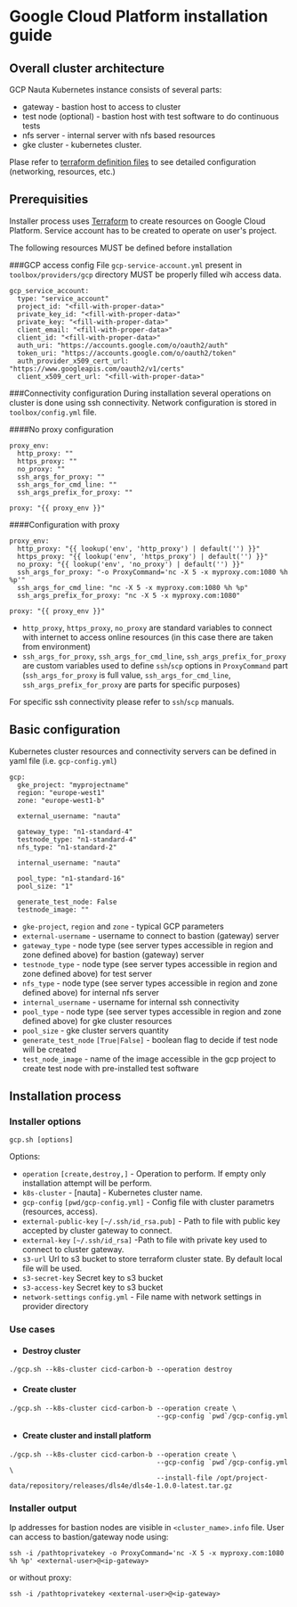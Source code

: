 # Google Cloud Platform installation guide

## Overall cluster architecture
GCP Nauta Kubernetes instance consists of several parts:
- gateway - bastion host to access to cluster
- test node (optional) - bastion host with test software to do continuous tests
- nfs server - internal server with nfs based resources
- gke cluster - kubernetes cluster.

Plase refer to [terraform definition files](terraform/tasks/templates/main) to see detailed configuration (networking,
resources, etc.)

## Prerequisities
Installer process uses [Terraform](https://www.terraform.io/) to create resources on Google Cloud Platform.
Service account has to be created to operate on user's project.

The following resources MUST be defined before installation

###GCP access config
File `gcp-service-account.yml` present in `toolbox/providers/gcp` directory MUST be properly filled wih access data.
```$xslt
gcp_service_account:
  type: "service_account"
  project_id: "<fill-with-proper-data>"
  private_key_id: "<fill-with-proper-data>"
  private_key: "<fill-with-proper-data>"
  client_email: "<fill-with-proper-data>"
  client_id: "<fill-with-proper-data>"
  auth_uri: "https://accounts.google.com/o/oauth2/auth"
  token_uri: "https://accounts.google.com/o/oauth2/token"
  auth_provider_x509_cert_url: "https://www.googleapis.com/oauth2/v1/certs"
  client_x509_cert_url: "<fill-with-proper-data>"
``` 

###Connectivity configuration
During installation several operations on cluster is done using ssh connectivity. Network configuration is stored
in `toolbox/config.yml` file.

####No proxy configuration
```$xslt
proxy_env:
  http_proxy: ""
  https_proxy: ""
  no_proxy: ""
  ssh_args_for_proxy: ""
  ssh_args_for_cmd_line: ""
  ssh_args_prefix_for_proxy: ""

proxy: "{{ proxy_env }}"
```

####Configuration with proxy
```$xslt
proxy_env:
  http_proxy: "{{ lookup('env', 'http_proxy') | default('') }}"
  https_proxy: "{{ lookup('env', 'https_proxy') | default('') }}"
  no_proxy: "{{ lookup('env', 'no_proxy') | default('') }}"
  ssh_args_for_proxy: "-o ProxyCommand='nc -X 5 -x myproxy.com:1080 %h %p'"
  ssh_args_for_cmd_line: "nc -X 5 -x myproxy.com:1080 %h %p"
  ssh_args_prefix_for_proxy: "nc -X 5 -x myproxy.com:1080"

proxy: "{{ proxy_env }}"
```
- `http_proxy`, `https_proxy`, `no_proxy` are standard variables to connect with internet to access online resources
(in this case there are taken from environment)
- `ssh_args_for_proxy`, `ssh_args_for_cmd_line`, `ssh_args_prefix_for_proxy` are custom variables used to define 
`ssh`/`scp` options in `ProxyCommand` part
(`ssh_args_for_proxy` is full value, `ssh_args_for_cmd_line`, `ssh_args_prefix_for_proxy` are parts for specific purposes)

For specific ssh connectivity please refer to `ssh`/`scp` manuals.

## Basic configuration
Kubernetes cluster resources and connectivity servers can be defined in yaml file (i.e. `gcp-config.yml`)
```$xslt
gcp:
  gke_project: "myprojectname"
  region: "europe-west1"
  zone: "europe-west1-b"

  external_username: "nauta"

  gateway_type: "n1-standard-4"
  testnode_type: "n1-standard-4"
  nfs_type: "n1-standard-2"

  internal_username: "nauta"

  pool_type: "n1-standard-16"
  pool_size: "1"

  generate_test_node: False
  testnode_image: ""
``` 

- `gke-project`, `region` and `zone` - typical GCP parameters
- `external-username` - username to connect to bastion (gateway) server
- `gateway_type` - node type (see server types accessible in region and zone defined above) for bastion (gateway) server
- `testnode_type` - node type (see server types accessible in region and zone defined above) for test server
- `nfs_type` - node type (see server types accessible in region and zone defined above) for internal nfs server
- `internal_username` - username for internal ssh connectivity
- `pool_type` - node type (see server types accessible in region and zone defined above) for gke cluster resources
- `pool_size` - gke cluster servers quantity
- `generate_test_node` `[True|False]` - boolean flag to decide if test node will be created
- `test_node_image` - name of the image accessible in the gcp project to create test node with pre-installed test software


## Installation process
### Installer options
```Usage:
gcp.sh [options]
```
Options:
- `operation` `[create,destroy,]` - Operation to perform. If empty only installation attempt will be perform.
- `k8s-cluster` - [nauta] - Kubernetes cluster name.
- `gcp-config` `[pwd/gcp-config.yml]` - Config file with cluster parametrs (resources, access).
- `external-public-key` `[~/.ssh/id_rsa.pub]` - Path to file with public key accepted by cluster gateway to connect.
- `external-key` `[~/.ssh/id_rsa]` -Path to file with private key used to connect to cluster gateway.
- `s3-url` Url to s3 bucket to store terraform cluster state. By default local file will be used.
- `s3-secret-key` Secret key to s3 bucket
- `s3-access-key` Secret key to s3 bucket
- `network-settings` `config.yml` - File name with network settings in provider directory

### Use cases
- #### Destroy cluster
```$xslt
./gcp.sh --k8s-cluster cicd-carbon-b --operation destroy
```

- #### Create cluster
```$xslt
./gcp.sh --k8s-cluster cicd-carbon-b --operation create \
                                     --gcp-config `pwd`/gcp-config.yml
```

- #### Create cluster and install platform
```$xslt
./gcp.sh --k8s-cluster cicd-carbon-b --operation create \
                                     --gcp-config `pwd`/gcp-config.yml \
                                     --install-file /opt/project-data/repository/releases/dls4e/dls4e-1.0.0-latest.tar.gz
```

### Installer output
Ip addresses for bastion nodes are visible in `<cluster_name>.info` file.
User can access to bastion/gateway node using:

```$xslt
ssh -i /pathtoprivatekey -o ProxyCommand='nc -X 5 -x myproxy.com:1080 %h %p' <external-user>@<ip-gateway>
```

or without proxy:

```$xslt
ssh -i /pathtoprivatekey <external-user>@<ip-gateway>
```

